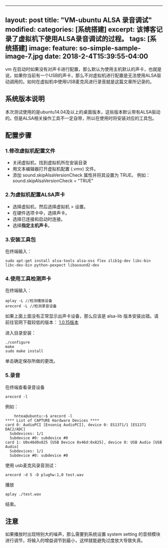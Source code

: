
---
layout: post
title: "VM-ubuntu ALSA 录音调试"
modified:
categories: [系统搭建]
excerpt: 该博客记录了虚拟机下使用ALSA录音调试的过程。
tags: [系统搭建]
image: 
  feature: so-simple-sample-image-7.jpg
date: 2018-2-4T15:39:55-04:00
---

vm 在启动时如果没有对声卡进行配置，那么默认为使用主机默认的声卡，也就是说，如果你当前有一个USB的声卡，那么不对虚拟机进行配置是无法使用ALSA驱动调用的。如何在虚拟机中使用USB麦克风进行录音就是这篇文章所记录的。

## 系统版本说明

本次测试使用的是ubuntu14.04及以上的桌面版本，这些版本默认带有ALSA驱动的。但是ALSA相关操作工具不一定自带，所以在使用时将安装对应的工具包。

## 配置步骤

### 1.修改虚拟机配置文件

- 关闭虚拟机，找到虚拟机所在安装目录
- 用文本编辑器打开虚拟机配置 (.vmx) 文件。
- 添加 sound.skipAlsaVersionCheck 属性并将其设置为 TRUE。
例如：sound.skipAlsaVersionCheck = "TRUE"

### 2.为虚拟机配置ALSA声卡

- 选择虚拟机，然后选择虚拟机 > 设置。
- 在硬件选项卡中，选择声卡。
- 选择已连接和启动时连接。
- 选择**指定主机声卡**。

### 3.安装工具包

在终端输入：

    sudo apt-get install alsa-tools alsa-oss flex zlib1g-dev libc-bin libc-dev-bin python-pexpect libasound2-dev


### 4.使用工具检测声卡

在终端输入：

    aplay -L //检测播放设备
    arecord -L //检测录音设备

如果上面上面没有正常显示出声卡设备，那么应该是 alsa-lib 版本安装出错。请前往官网下载较低的版本：
[1.0.15版本](ftp://ftp.alsa-project.org/pub/lib/)

进入目录安装：
    
    ./configure
    make
    sudo make install

单击确定保存所做的更改。

### 5.录音

在终端查看录音设备
    
    arecord -l 

例如：

```
    hntea@ubuntu:~$ arecord -l
**** List of CAPTURE Hardware Devices ****
card 0: AudioPCI [Ensoniq AudioPCI], device 0: ES1371/1 [ES1371 DAC2/ADC]
  Subdevices: 1/1
  Subdevice #0: subdevice #0
card 1: U0x46d0x825 [USB Device 0x46d:0x825], device 0: USB Audio [USB Audio]
  Subdevices: 1/1
  Subdevice #0: subdevice #0
```

使用 usb麦克风录音测试：

```
arecord -d 5 -D plughw:1,0 test.wav
```

播放

    aplay ./test.wav
    
    
结束。

## 注意
如果播放时出现特别大的噪声，那么需要到系统设置 system setting 的音频模块进行调节，将输入的增益调节到最小，这样就能避免过度放大导致失真。
